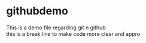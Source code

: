 # githubdemo
This is a demo file regarding git  n github
<br>
this is a break line to make code more clear and appro
